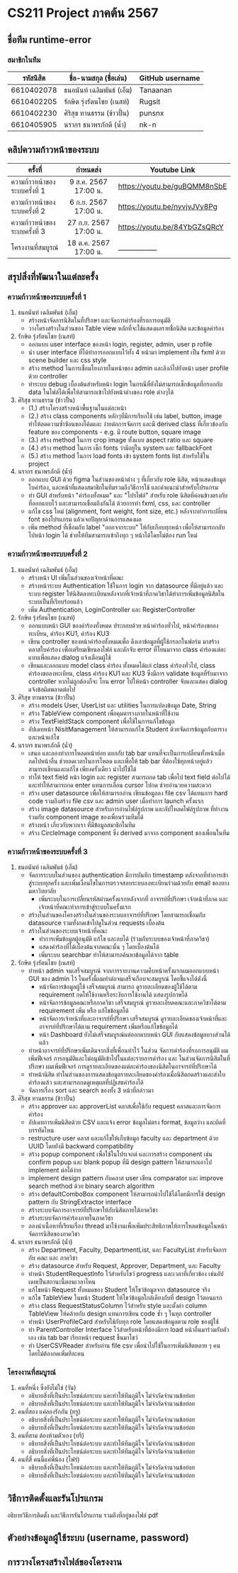 # CS211 Project ภาคต้น 2567

## ชื่อทีม runtime-error

### สมาชิกในทีม
| รหัสนิสิต  | ชื่อ-นามสกุล (ชื่อเล่น)    | GitHub username |
|------------|----------------------------|-----------------|
| 6610402078 | ธนอนันท์ เฉลิมพันธ์ (เอ็ม) | Tanaanan        |
| 6610402205 | รักษิต รุ่งรัตนไชย (เนสท์) | Rugsit          |
| 6610402230 | ศิริสุข ทานธรรม (ข้าวปั้น) | punsnx          |
| 6610405905 | นรากร ธนาพรภักดี (น้ำ)     | nk-n            |

## คลิปความก้าวหน้าของระบบ
| ครั้งที่                      |       กำหนดส่ง        | Youtube Link                 |
|-------------------------------|:---------------------:|------------------------------|
| ความก้าวหน้าของระบบครั้งที่ 1 | 9 ส.ค. 2567 17:00 น.  | https://youtu.be/guBQMM8nSbE |
| ความก้าวหน้าของระบบครั้งที่ 2 | 6 ก.ย. 2567 17:00 น.  | https://youtu.be/nyvjvJVy8Pg |
| ความก้าวหน้าของระบบครั้งที่ 3 | 27 ก.ย. 2567 17:00 น. | https://youtu.be/84YbGZsQRcY                 |
| โครงงานที่สมบูรณ์             | 18 ต.ค. 2567 17:00 น. | ____________                 |

## สรุปสิ่งที่พัฒนาในแต่ละครั้ง
### ความก้าวหน้าของระบบครั้งที่ 1
1. ธนอนันท์ เฉลิมพันธ์ (เอ็ม)
   * สร้างหน้าจัดการนิสิตในที่ปรึกษา และจัดการคำร้องที่รอการอนุมัติ
   * วางโครงสร้างในส่วนของ Table view หลักที่จะใช้แสดงผลรายชื่อนิสิต และข้อมูลคำร้อง
2. รักษิต รุ่งรัตนไชย (เนสท์)
   * ออกแบบ user interface ของหน้า login, register, admin, user p rofile
   * นำ user interface ที่ได้ทำการออกแบบไว้ทั้ง 4 หน้ามา implement เป็น fxml ด้วย scene builder และ css style
   * สร้าง method ในการเชื่อมโยงภายในหน้าของ admin และลิงก์ไปยังหน้า user profile ด้วย controller
   * ทำระบบ debug เบื้องต้นสำหรับหน้า login ในกรณีที่ยังไม่สามารถเช็กข้อมูลที่กรอกกับ data ในไฟล์ได้เพื่อให้สามารถเข้าไปยังหน้าต่างของ role ต่างๆได้
3. ศิริสุข ทานธรรม (ข้าวปั้น)
   * (1.) สร้างโครงสร้างหน้าพื้นฐานในแต่ละหน้า
   * (2.) สร้าง class components หลักๆที่มีการเรียกใช้ เช่น label, button, image
     ทำให้ลดความซ้ำซ้อนของโค้ดและ ง่ายต่อการจัดการ และมี derived class ที่เกี่ยวข้องกับ feature
     ของ components - e.g. มี route button, square image
   * (3.) สร้าง method ในการ crop image ทั้งแบบ aspect ratio และ square
   * (4.) สร้าง method ในการ เช็ก fonts ว่ามีอยู่ใน system และ fallbackFont
   * (5.) สร้าง method ในการ load fonts เข้า system fonts list สำหรับใช้ใน project
4. นรากร ธนาพรภักดี (น้ำ)
   * ออกแบบ GUI ด้วย figma ในส่วนของหน้าต่าง ๆ ที่เกี่ยวกับ role นิสิต, หน้าแสดงข้อมูลใบคำร้อง, และหน้าที่แสดงสมาชิกในทีมรวมถึงวิธีการใช้ และคำแนะนำสำหรับโปรแกรม
   * ทำ GUI สำหรับหน้า "คำร้องทั้งหมด" และ "โปรไฟล์" สำหรับ role นิสิตที่ค่อนข้างตรงกับที่ออกแบบไว้ และสามารถเชื่อมถึงกันได้ ด้วยการทำ fxml, css, และ controller
   * แก้ไข css ใหม่ (alignment, font weight, font size, etc.) หลังจากทำการเปลี่ยน font ของโปรแกรม แล้วเจอปัญหาด้านการแสดงผล
   * เพิ่ม method ที่เชื่อมกับ label "ออกจากระบบ" ให้กับเกือบทุกหน้า เพื่อให้สามารถกลับไปหน้า login ได้ ช่วยให้ทีมสามารถเข้าถึงทุก ๆ หน้าได้โดยไม่ต้อง run ใหม่

### ความก้าวหน้าของระบบครั้งที่ 2
1. ธนอนันท์ เฉลิมพันธ์ (เอ็ม)
   * สร้างหน้า UI เพิ่มในส่วนของเจ้าหน้าที่คณะ
   * สร้างหน้าระบบ Authentication ใช้ในการ login จาก datasource ที่มีอยู่แล้ว และระบบ register ให้นิสิตลงทะเบียนหลังจากที่เจ้าหน้าที่ภาควิชาได้ทำการเพิ่มข้อมูลนิสิตในระบบเป็นที่เรียบร้อยแล้ว
   * เพิ่ม Authentication, LoginController และ RegisterController
2. รักษิต รุ่งรัตนไชย (เนสท์)
   * ออกแบบหน้า GUI ของคำร้องทั้งหมด ประกอบด้วย หน้าคำร้องทั่วไป, หน้าคำร้องขอลงทะเบียน, คำร้อง KU1, คำร้อง KU3
   * เขียน controller ของหน้าคำร้องทั้งหมดเพื่อ ดึงเอาข้อมูลที่ผู้ใช้กรอกในฟอร์ม มาสร้างคลาสใบคำร้อง เพื่อเตรียมเขียนลงไฟล์ และดักจับ error ที่โยนมาจาก class คำร้องแต่ละแบบเพื่อแสดง dialog แจ้งเตือนผู้ใช้
   * เขียนและออกแบบ model class คำร้อง ทั้งหมดได้แก่ class คำร้องทั่วไป, class คำร้องขอลงทะเบียน, class คำร้อง KU1 และ KU3 ซึ่งมีการ validate ข้อมูลที่รับมาจาก controller หากไม่ถูกต้องก็จะ โยน error ไปให้หน้า controller จับและแสดง dialog แจ้งข้อผิดพลาดต่อไป
3. ศิริสุข ทานธรรม (ข้าวปั้น)
   * สร้าง models User, UserList และ utilities ในการแปลงข้อมูล Date, String
   * สร้าง TableView component เพื่อคุมตารางภายในหน้าที่ใช้งาน
   * สร้าง TextFieldStack component เพื่อใช้ในการแก้ไขข้อมูล
   * อัปเดทหน้า NisitManagement ให้สามารถแก้ไข Student ด้วยจัดการข้อมูลกับตารางและหน้าแก้ไข 
4. นรากร ธนาพรภักดี (น้ำ)
   * เสนอ และลองทำการโหลดหน้าย่อย แยกกับ tab bar แทนที่จะเป็นการเปลี่ยนทั้งหน้าเมื่อกดไปหน้าอื่น ช่วยลดเวลาในการโหลด และเพื่อให้ tab bar ที่ต้องใช้ทุกหน้าอยู่แล้ว สามารถเขียนและแก้ไข เพียงครั้งเดียว นำไปใช้ได้
   * ทำให้ text field หน้า login และ register สามารถกด tab เพื่อไป text field ต่อไปได้ และทำให้สามารถกด enter แทนการเลื่อน cursor ไปกด ช่วยอำนวยความสะดวก
   * สร้าง user datasource เพื่อให้สามารถอ่าน เขียนข้อมูลลง file csv ได้แทนการ hard code รวมถึงสร้าง file csv และ admin user เมื่อทำการ launch ครั้งแรก
   * สร้าง image datasource สำหรับการอ่านไฟล์รูปภาพ และอัปโหลดไฟล์รูปภาพ ที่ทำงานร่วมกับ component image ของเพื่อนร่วมทีมได้
   * สร้างหน้า เกี่ยวกับพวกเรา ที่มีข้อมูลสมาชิกในทีม
   * สร้าง CircleImage component ซึ่ง derived มาจาก component ของเพื่อนในทีม

### ความก้าวหน้าของระบบครั้งที่ 3
1. ธนอนันท์ เฉลิมพันธ์ (เอ็ม)
   * จัดการระบบในส่วนของ authentication มีการบันทึก timestamp หลังจากที่ทำการเข้าสู่ระบบทุกครั้ง และเพิ่มเงื่อนไขในการตรวจสอบระบบลงทะเบียนร่วมด้วยกับ email ของทางมหาวิทยาลัย
     * เพิ่มระบบในการเปลี่ยนรหัสผ่านครั้งแรกหลังจากที่ อาจารย์ที่ปรึกษา เจ้าหน้าที่ภาค และเจ้าหน้าที่คณะทำการเข้าสู่ระบบในครั้งแรก
   * สร้างในส่วนของโครงสร้างในส่วนของระบบอาจารย์ที่ปรึกษา โดยสามารถเชื่อมกับ datasource รวมทั้งกดเข้าไปดูในส่วน requests เบื้องต้น
   * สร้างในส่วนของระบบเจ้าหน้าที่คณะ 
     * ทำการเพิ่มข้อมูลผู้อนุมัติ แก้ไข และลบได้ (ร่วมกับระบบของเจ้าหน้าที่ภาควิชา)
     * แสดงคำร้องที่ได้เบื้องต้นจากคณะนั้น ๆ โดยเบื้องต้นได้
     * เพิ่มระบบ searchbar ทำให้สามารถค้นหาข้อมูลได้จาก table 
2. รักษิต รุ่งรัตนไชย (เนสท์)
   * ทำหน้า admin จนเสร็จสมบูรณ์ จากการรายงานความคืบหน้าครั้งแรกผมออกแบบหน้า GUI ของ admin ไว้ ในครั้งนี้ผมทำต่อจนเสร็จเกือบจะสมบูรณ์ โดยชี้แจงได้ดังนี้
     * หน้าจัดการข้อมูลผู้ใช้ เสร็จสมบูรณ์ สามารถ ดูรายละเอียดของผู้ใช้ได้ตาม requirement กดให้ใช้งานหรือระงับการใช้งานได้ แสดงรูปภาพได้
     * หน้าจัดการข้อมูลคณะหรือภาควิชา เสร็จสมบูรณ์ ดูรายละเอียดคณะและภาควิชาได้ตาม requirement เพิ่ม หรือ แก้ไขข้อมูลได้
     * หน้าจัดการเจ้าหน้าที่และอาจารย์ที่ปรึกษา เสร็จสมบูรณ์ ดูรายละเอียดของเจ้าหน้าที่และอาจารย์ที่ปรึกษาได้ตาม requirement เพิ่มหรือแก้ไขข้อมูลได้
     * หน้า Dashboard ยังไม่เสร็จสมบูรณ์แต่ออกแบบหน้า GUI กับแสดงข้อมูลบางส่วนได้แล้ว
   * ทำหน้าอาจารย์ที่ปรึกษาเพิ่มเติมจากสิ่งที่เพื่อนทำไว้ ในส่วน จัดการคำร้องที่รอการอนุมัติ ผมเพิ่มฟีเจอร์ การอนุมัติและไม่อนุมัติเข้าไปในแต่ละรายการคำร้อง และ ในส่วนจัดการนิสิตในที่ปรึกษา ผมเพิ่มฟีเจอร์
     การดูรายละเอียดของแต่ละคำร้องของนิสิตในอาจารย์ที่ปรึกษาได้
   * ทำหน้านิสิต ทำในส่วนของการแสดงข้อมูลรายละเอียดของคำร้องเมื่อนิสิตกดสร้างและส่งใบคำร้องแล้ว และสามารถกดดูเหตุผลที่ปฏิเสธคำร้องได้
   * จัดการเรื่อง sort และ search ของทั้ง 3 หน้าที่กล่าวมา
3. ศิริสุข ทานธรรม (ข้าวปั้น)
   * สร้าง approver และ approverList คลาสเพื่อใช้กับ request คลาสและการจัดการคำร้อง
   * อัปเดทการเพิ่มนิสิตด้วย CSV และแจ้ง error ข้อมูลไม่ตรง format, ข้อมูลว่าง และผิดที่บรรทัดไหน
   * restructure user คลาส และแก้ไขให้เก็บข้อมูล faculty และ department ด้วย UUID โดยยังมี backward compatibility
   * สร้าง popup component เพื่อใช้ในโปรเจกต์ และการสร้าง component เช่น confirm popup และ blank popup ที่มี design pattern ให้สามารถเอาไป implement ต่อได้ง่าย
   * implement design pattern กับคลาส user เขียน comparator และ improve search method ด้วย binary search algorithm
   * สร้าง defaultComboBox component ให้สามารถนำไปใช้ได้โดยมีการใช้ design pattern กับ StringExtractor interface
   * สร้างระบบจัดการอาจารย์ที่ปรึกษาให้กับนิสิตภายใต้ภาควิชา
   * สร้างระบบจัดการคำร้องภายในภาควิชา
   * ลองนำเนื้อหาที่เรียนเรื่อง thread มาใช้งานเพื่อเพิ่มประสิทธิภาพให้การโหลดข้อมูลในหน้าจัดการนิสิตของภาควิชา
4. นรากร ธนาพรภักดี (น้ำ)
   * สร้าง Department, Faculty, DepartmentList, และ FacultyList สำหรับจัดการกับ คณะ และ ภาควิชา
   * สร้าง datasource สำหรับ Request, Approver, Department, และ Faculty
   * ทำหน้า StudentRequestInfo ไว้สำหรับโชว์ progress และเวลาที่เกี่ยวข้อง เช่นอัปเดทเป็นสถานะนี้ตอนเวลาไหน
   * แก้ไขหน้า Request ทั้งหมดของ Student ให้โชว์ข้อมูลจาก datasource จริง
   * แก้ไข TableView ในหน้า Student ให้โชว์ข้อมูลใกล้เคียงกับที่ design ไว้ตอนแรก 
   * สร้าง class RequestStatusColumn ไว้สำหรับ style และตั้งค่า column TableView ให้คล้ายกับ design แทนการเขียน code ซ้ำ ๆ ในทุก controller
   * ทำหน้า UserProfileCard สำหรับใช้กับทุก role โดยแสดงข้อมูลตาม role ของผู้ใช้
   * ทำ ParentController Interface ไว้สำหรับหน้าที่ต้องมีการ load หน้าอื่นมาร่วมกับตัวเอง เช่น tab bar เรียกหน้า request ขึ้นมาโชว์
   * ทำ UserCSVReader สำหรับอ่าน file csv เพื่อนำไปใช้ในการเพิ่มนิสิตหลาย ๆ คน โดยไม่ต้องกดเพิ่มทีละคน

### โครงงานที่สมบูรณ์
1. คนที่หนึ่ง ซึ่งยังไม่ใช่ (วัน)
   * อธิบายสิ่งที่เป็นประโยชน์ต่อระบบ และทำให้ทีมภูมิใจ ไม่จำกัดจำนวนข้อย่อย
   * อธิบายสิ่งที่เป็นประโยชน์ต่อระบบ และทำให้ทีมภูมิใจ ไม่จำกัดจำนวนข้อย่อย
2. คนที่สอง แค่ลองรักกัน (ทรู)
   * อธิบายสิ่งที่เป็นประโยชน์ต่อระบบ และทำให้ทีมภูมิใจ ไม่จำกัดจำนวนข้อย่อย
   * อธิบายสิ่งที่เป็นประโยชน์ต่อระบบ และทำให้ทีมภูมิใจ ไม่จำกัดจำนวนข้อย่อย
3. คนที่สาม ต้องห้ามตัวเอง (ทรี)
   * อธิบายสิ่งที่เป็นประโยชน์ต่อระบบ และทำให้ทีมภูมิใจ ไม่จำกัดจำนวนข้อย่อย
   * อธิบายสิ่งที่เป็นประโยชน์ต่อระบบ และทำให้ทีมภูมิใจ ไม่จำกัดจำนวนข้อย่อย
4. คนที่สี่ คนนี้แค่พี่น้อง (โฟร์)
   * อธิบายสิ่งที่เป็นประโยชน์ต่อระบบ และทำให้ทีมภูมิใจ ไม่จำกัดจำนวนข้อย่อย
   * อธิบายสิ่งที่เป็นประโยชน์ต่อระบบ และทำให้ทีมภูมิใจ ไม่จำกัดจำนวนข้อย่อย

## วิธีการติดตั้งและรันโปรแกรม
อธิบายวิธีการติดตั้ง และวิธีการรันโปรแกรม รวมถึงที่อยู่ของไฟล์ pdf

## ตัวอย่างข้อมูลผู้ใช้ระบบ (username, password)

## การวางโครงสร้างไฟล์ของโครงงาน